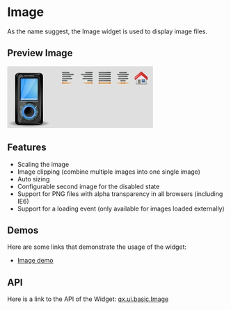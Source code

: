 # Image

As the name suggest, the Image widget is used to display image files.

## Preview Image

![widget/image.jpg](image.jpg)

## Features

-   Scaling the image
-   Image clipping (combine multiple images into one single image)
-   Auto sizing
-   Configurable second image for the disabled state
-   Support for PNG files with alpha transparency in all browsers
    (including IE6)
-   Support for a loading event (only available for images loaded
    externally)

## Demos

Here are some links that demonstrate the usage of the widget:

-   [Image demo](apps://demobrowser/#widget~Image.html)

## API

Here is a link to the API of the Widget: [qx.ui.basic.Image](apps://apiviewer/#qx.ui.basic.Image)
